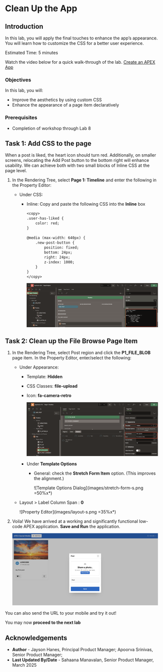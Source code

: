 # Clean Up the App

## Introduction

In this lab, you will apply the final touches to enhance the app’s appearance. You will learn how to customize the CSS for a better user experience.

Estimated Time: 5 minutes

Watch the video below for a quick walk-through of the lab.
[Create an APEX App](videohub:1_gu1lhbr3)

### Objectives

In this lab, you will:

- Improve the aesthetics by using custom CSS
- Enhance the appearance of a page item declaratively

### Prerequisites

- Completion of workshop through Lab 8

## Task 1: Add CSS to the page

When a post is liked, the heart icon should turn red. Additionally, on smaller screens, relocating the Add Post button to the bottom right will enhance usability. We can achieve both with two small blocks of Inline CSS at the page level.

1. In the Rendering Tree, select **Page 1: Timeline** and enter the following in the Property Editor:

    - Under CSS:
        - Inline: Copy and paste the following CSS into the **Inline** box

            ```
            <copy>
            .user-has-liked {
                color: red;
            }

            @media (max-width: 640px) {
                .new-post-button {
                    position: fixed;
                    bottom: 24px;
                    right: 24px;
                    z-index: 1000;
                }
            }
            </copy>
            ```

            ![Property Editor](images/css.png)

## Task 2: Clean up the File Browse Page Item

1. In the Rendering Tree, select Post region and click the **P1\_FILE\_BLOB** page item. In the Property Editor, enter/select the following:

    - Under Appearance:

        - Template: **Hidden**

        - CSS Classes: **file-upload**

        - Icon: **fa-camera-retro**

            ![Property Editor](images/appearance-s.png)

        - Under **Template Options**
            - General: check the **Stretch Form Item** option. (This improves the alignment.)

                ![Template Options Dialog](images/stretch-form-s.png =50%x*)

    - Layout > Label Column Span : **0**

        ![Property Editor](images/layout-s.png =35%x*)

2. Voila! We have arrived at a working and significantly functional low-code APEX application. **Save and Run** the application.

    ![Running app](images/run-app-12.png)

  You can also send the URL to your mobile and try it out!

  You may now **proceed to the next lab**

## Acknowledgements

- **Author** - Jayson Hanes, Principal Product Manager; Apoorva Srinivas, Senior Product Manager;
- **Last Updated By/Date** - Sahaana Manavalan, Senior Product Manager, March 2025
